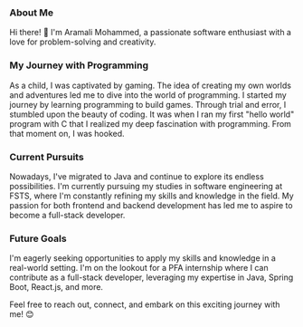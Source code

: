 ### About Me

Hi there! 👋 I'm Aramali Mohammed, a passionate software enthusiast with a love for problem-solving and creativity. 

### My Journey with Programming

As a child, I was captivated by gaming. The idea of creating my own worlds and adventures led me to dive into the world of programming. I started my journey by learning programming to build games. Through trial and error, I stumbled upon the beauty of coding. It was when I ran my first "hello world" program with C that I realized my deep fascination with programming. From that moment on, I was hooked.

### Current Pursuits

Nowadays, I've migrated to Java and continue to explore its endless possibilities. I'm currently pursuing my studies in software engineering at FSTS, where I'm constantly refining my skills and knowledge in the field. My passion for both frontend and backend development has led me to aspire to become a full-stack developer.

### Future Goals

I'm eagerly seeking opportunities to apply my skills and knowledge in a real-world setting. I'm on the lookout for a PFA internship where I can contribute as a full-stack developer, leveraging my expertise in Java, Spring Boot, React.js, and more.

Feel free to reach out, connect, and embark on this exciting journey with me! 😊
